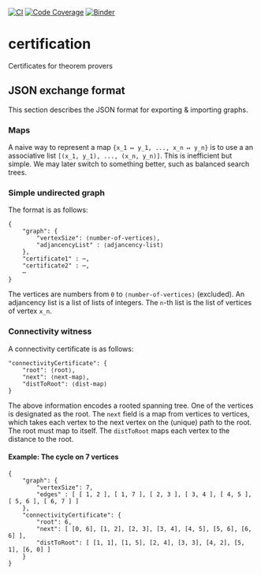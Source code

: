 [![CI](https://github.com/gap-packages/certification/actions/workflows/CI.yml/badge.svg)](https://github.com/gap-packages/certification/actions/workflows/CI.yml)
[![Code Coverage](https://codecov.io/github/gap-packages/certification/coverage.svg?branch=main&token=)](https://codecov.io/gh/gap-packages/certification)
[![Binder](https://mybinder.org/badge_logo.svg)](https://mybinder.org/v2/gh/gap-packages/certification/HEAD)

# certification
Certificates for theorem provers

## JSON exchange format

This section describes the JSON format for exporting & importing graphs.

### Maps

A naive way to represent a map `{x_1 ↦ y_1, ..., x_n ↦ y_n}` is to use a an associative list `[(x_1, y_1), ..., (x_n,
y_n)]`. This is inefficient but simple. We may later switch to something better, such as balanced search trees.

### Simple undirected graph

The format is as follows:
```
{
    "graph": {
        "vertexSize": ⟨number-of-vertices⟩,
        "adjancencyList" : ⟨adjancency-list⟩
    },
    "certificate1" : ⋯,
    "certificate2" : ⋯,
    ⋯
}
```
The vertices are numbers from `0` to `⟨number-of-vertices⟩` (excluded). An adjancency list is a list of lists of
integers. The `n`-th list is the list of vertices of vertex `x_n`.

### Connectivity witness

A connectivity certificate is as follows:
```
"connectivityCertificate": {
    "root": ⟨root⟩,
    "next": ⟨next-map⟩,
    "distToRoot": ⟨dist-map⟩
}
```
The above information encodes a rooted spanning tree. One of the vertices is designated as the root.
The `next` field is a map from vertices to vertices, which takes each vertex to the next vertex on the
(unique) path to the root. The root must map to itself. The `distToRoot` maps each vertex to the distance
to the root.


#### Example: The cycle on 7 vertices

```
{
    "graph": {
        "vertexSize": 7,
        "edges" : [ [ 1, 2 ], [ 1, 7 ], [ 2, 3 ], [ 3, 4 ], [ 4, 5 ], [ 5, 6 ], [ 6, 7 ] ]
    },
    "connectivityCertificate": {
        "root": 6,
        "next": [ [0, 6], [1, 2], [2, 3], [3, 4], [4, 5], [5, 6], [6, 6] ],
        "distToRoot": [ [1, 1], [1, 5], [2, 4], [3, 3], [4, 2], [5, 1], [6, 0] ]
    }
}
```
